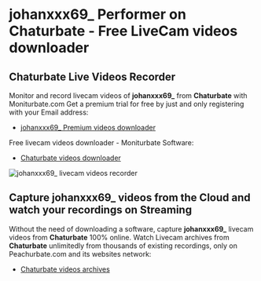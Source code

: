 # johanxxx69_ Performer on Chaturbate - Free LiveCam videos downloader

## Chaturbate Live Videos Recorder

Monitor and record livecam videos of **johanxxx69_** from **Chaturbate** with Moniturbate.com
Get a premium trial for free by just and only registering with your Email address:
* [johanxxx69_ Premium videos downloader](https://moniturbate.com/request-demo-licence-key.html)

Free livecam videos downloader - Moniturbate Software:
* [Chaturbate videos downloader](https://moniturbate.com/moniturbate-download-software.html)

![johanxxx69_ livecam videos recorder](https://peachurnet.com/templates/moniturbate-software.png)


## Capture johanxxx69_ videos from the Cloud and watch your recordings on Streaming

Without the need of downloading a software, capture **johanxxx69_** livecam videos from **Chaturbate** 100% online.
Watch Livecam archives from **Chaturbate** unlimitedly from thousands of existing recordings, only on Peachurbate.com and its websites network:
* [Chaturbate videos archives](https://peachurnet.com/)
